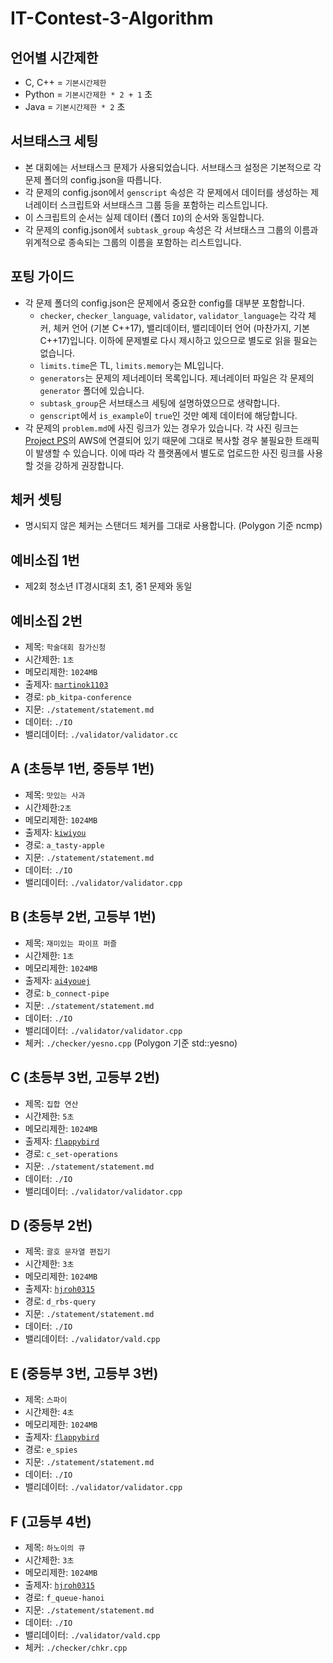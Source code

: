# IT-Contest-3-Algorithm

## 언어별 시간제한

* C, C++ = `기본시간제한`
* Python = `기본시간제한 * 2 + 1` 초
* Java = `기본시간제한 * 2` 초

## 서브태스크 세팅

* 본 대회에는 서브태스크 문제가 사용되었습니다. 서브태스크 설정은 기본적으로 각 문제 폴더의 config.json을 따릅니다.
* 각 문제의 config.json에서 `genscript` 속성은 각 문제에서 데이터를 생성하는 제너레이터 스크립트와 서브태스크 그룹 등을 포함하는 리스트입니다.
* 이 스크립트의 순서는 실제 데이터 (폴더 `IO`)의 순서와 동일합니다.
* 각 문제의 config.json에서 `subtask_group` 속성은 각 서브태스크 그룹의 이름과 위계적으로 종속되는 그룹의 이름을 포함하는 리스트입니다.

## 포팅 가이드

* 각 문제 폴더의 config.json은 문제에서 중요한 config를 대부분 포함합니다.
  * `checker`, `checker_language`, `validator`, `validator_language`는 각각 체커, 체커 언어 (기본 C++17), 밸리데이터, 밸리데이터 언어 (마찬가지, 기본 C++17)입니다. 이하에 문제별로 다시 제시하고 있으므로 별도로 읽을 필요는 없습니다.
  * `limits.time`은 TL, `limits.memory`는 ML입니다.
  * `generators`는 문제의 제너레이터 목록입니다. 제너레이터 파일은 각 문제의 `generator` 폴더에 있습니다.
  * `subtask_group`은 서브태스크 세팅에 설명하였으므로 생략합니다.
  * `genscript`에서 `is_example`이 `true`인 것만 예제 데이터에 해당합니다.
* 각 문제의 `problem.md`에 사진 링크가 있는 경우가 있습니다. 각 사진 링크는 [Project PS](https://project-ps.com/)의 AWS에 연결되어 있기 때문에 그대로 복사할 경우 불필요한 트래픽이 발생할 수 있습니다. 이에 따라 각 플랫폼에서 별도로 업로드한 사진 링크를 사용할 것을 강하게 권장합니다.

## 체커 셋팅

* 명시되지 않은 체커는 스탠더드 체커를 그대로 사용합니다. (Polygon 기준 ncmp)

## 예비소집 1번

* 제2회 청소년 IT경시대회 초1, 중1 문제와 동일

## 예비소집 2번

* 제목: `학술대회 참가신청`
* 시간제한: `1초`
* 메모리제한: `1024MB`
* 출제자: [`martinok1103`](https://www.acmicpc.net/user/martinok1103)
* 경로: `pb_kitpa-conference`
* 지문: `./statement/statement.md`
* 데이터: `./IO`
* 밸리데이터: `./validator/validator.cc`

## A (초등부 1번, 중등부 1번)
* 제목: `맛있는 사과`
* 시간제한:`2초`
* 메모리제한: `1024MB`
* 출제자: [`kiwiyou`](https://www.acmicpc.net/user/kiwiyou)
* 경로: `a_tasty-apple`
* 지문: `./statement/statement.md`
* 데이터: `./IO`
* 밸리데이터: `./validator/validator.cpp`

## B (초등부 2번, 고등부 1번)
* 제목: `재미있는 파이프 퍼즐`
* 시간제한: `1초`
* 메모리제한: `1024MB`
* 출제자: [`ai4youej`](https://www.acmicpc.net/user/ai4youej)
* 경로: `b_connect-pipe`
* 지문: `./statement/statement.md`
* 데이터: `./IO`
* 밸리데이터: `./validator/validator.cpp`
* 체커: `./checker/yesno.cpp` (Polygon 기준 std::yesno)

## C (초등부 3번, 고등부 2번)
* 제목: `집합 연산`
* 시간제한: `5초`
* 메모리제한: `1024MB`
* 출제자: [`flappybird`](https://www.acmicpc.net/user/flappybird)
* 경로: `c_set-operations`
* 지문: `./statement/statement.md`
* 데이터: `./IO`
* 밸리데이터: `./validator/validator.cpp`

## D (중등부 2번)
* 제목: `괄호 문자열 편집기`
* 시간제한: `3초`
* 메모리제한: `1024MB`
* 출제자: [`hjroh0315`](https://www.acmicpc.net/user/hjroh0315)
* 경로: `d_rbs-query`
* 지문: `./statement/statement.md`
* 데이터: `./IO`
* 밸리데이터: `./validator/vald.cpp`

## E (중등부 3번, 고등부 3번)
* 제목: `스파이`
* 시간제한: `4초`
* 메모리제한: `1024MB`
* 출제자: [`flappybird`](https://www.acmicpc.net/user/flappybird)
* 경로: `e_spies`
* 지문: `./statement/statement.md`
* 데이터: `./IO`
* 밸리데이터: `./validator/validator.cpp`

## F (고등부 4번)
* 제목: `하노이의 큐`
* 시간제한: `3초`
* 메모리제한: `1024MB`
* 출제자: [`hjroh0315`](https://www.acmicpc.net/user/hjroh0315)
* 경로: `f_queue-hanoi`
* 지문: `./statement/statement.md`
* 데이터: `./IO`
* 밸리데이터: `./validator/vald.cpp`
* 체커: `./checker/chkr.cpp`
